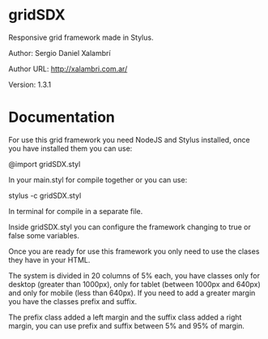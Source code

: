gridSDX
=======

Responsive grid framework made in Stylus.

Author: Sergio Daniel Xalambrí

Author URL: http://xalambri.com.ar/

Version: 1.3.1

Documentation
======
For use this grid framework you need NodeJS and Stylus installed, once you have installed them you can use:

@import gridSDX.styl

In your main.styl for compile together or you can use:

stylus -c gridSDX.styl

In terminal for compile in a separate file.


Inside gridSDX.styl you can configure the framework changing to true or false some variables.

Once you are ready for use this framework you only need to use the clases they have in your HTML.

The system is divided in 20 columns of 5% each, you have classes only for desktop (greater than 1000px), only for tablet (between 1000px and 640px) and only for mobile (less than 640px). If you need to add a greater margin you have the classes prefix and suffix.

The prefix class added a left margin and the suffix class added a right margin, you can use prefix and suffix between 5% and 95% of margin.
